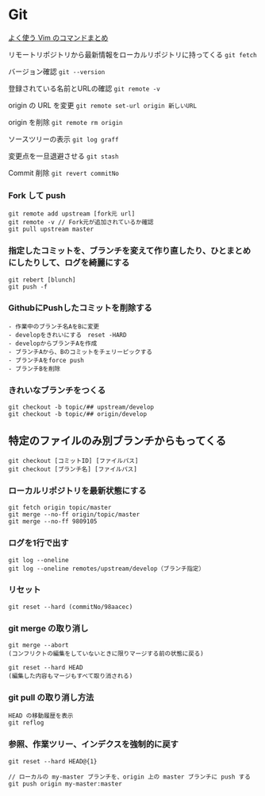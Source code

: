 # Git

[よく使う Vim のコマンドまとめ](https://qiita.com/hide/items/5bfe5b322872c61a6896)

リモートリポジトリから最新情報をローカルリポジトリに持ってくる
`git fetch` 

バージョン確認
`git --version `

登録されている名前とURLの確認
`git remote -v `

origin の URL を変更
`git remote set-url origin 新しいURL`

origin を削除
`git remote rm origin`

ソースツリーの表示
`git log graff `

変更点を一旦退避させる
`git stash `

Commit 削除
`git revert commitNo`

### Fork して push
    git remote add upstream [fork元 url]
    git remote -v // Fork元が追加されているか確認
    git pull upstream master

### 指定したコミットを、ブランチを変えて作り直したり、ひとまとめにしたりして、ログを綺麗にする

    git rebert [blunch]
    git push -f 

### GithubにPushしたコミットを削除する

    - 作業中のブランチ名AをBに変更
    - developをきれいにする　reset -HARD
    - developからブランチAを作成
    - ブランチAから、Bのコミットをチェリーピックする
    - ブランチAをforce push
    - ブランチBを削除
    

### きれいなブランチをつくる

    git checkout -b topic/## upstream/develop
    git checkout -b topic/## origin/develop

## **特定のファイルのみ別ブランチからもってくる**

    git checkout [コミットID] [ファイルパス]
    git checkout [ブランチ名] [ファイルパス]

### ローカルリポジトリを最新状態にする

    git fetch origin topic/master
    git merge --no-ff origin/topic/master
    git merge --no-ff 9809105

### ログを1行で出す

    git log --oneline
    git log --oneline remotes/upstream/develop（ブランチ指定）

### リセット

    git reset --hard (commitNo/98aacec)

### git merge の取り消し

    git merge --abort
    (コンフリクトの編集をしていないときに限りマージする前の状態に戻る)
    
    git reset --hard HEAD
    (編集した内容もマージもすべて取り消される)

### git pull の取り消し方法

    HEAD の移動履歴を表示
    git reflog

### 参照、作業ツリー、インデクスを強制的に戻す

    git reset --hard HEAD@{1}

    // ローカルの my-master ブランチを、origin 上の master ブランチに push する
    git push origin my-master:master
